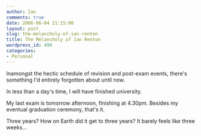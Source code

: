 ```yaml
---
author: Ian
comments: true
date: 2006-06-04 21:15:00
layout: post
slug: the-melancholy-of-ian-renton
title: The Melancholy of Ian Renton
wordpress_id: 499
categories:
- Personal
---
```


Inamongst the hectic schedule of revision and post-exam events, there's something I'd entirely forgotten about until now.  

In less than a day's time, I will have finished university.  

My last exam is tomorrow afternoon, finishing at 4.30pm.  Besides my eventual graduation ceremony, that's it.  

Three years?  How on Earth did it get to three years?  It barely feels like three weeks...
